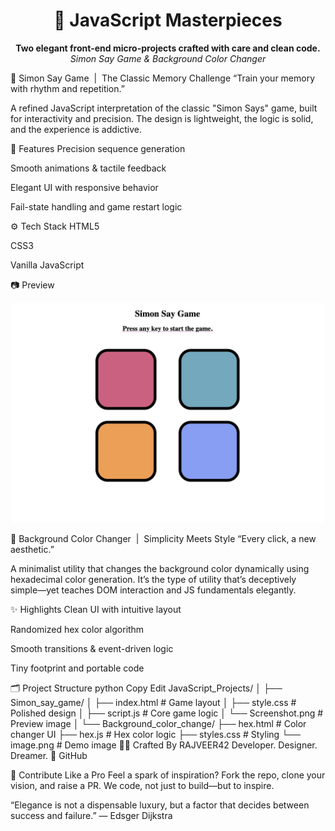 <h1 align="center">🎩 JavaScript Masterpieces</h1> <p align="center"> <b>Two elegant front-end micro-projects crafted with care and clean code.</b><br> <i>Simon Say Game & Background Color Changer</i> </p>
🧠 Simon Say Game  |  The Classic Memory Challenge
“Train your memory with rhythm and repetition.”

A refined JavaScript interpretation of the classic "Simon Says" game, built for interactivity and precision. The design is lightweight, the logic is solid, and the experience is addictive.

🧩 Features
Precision sequence generation

Smooth animations & tactile feedback

Elegant UI with responsive behavior

Fail-state handling and game restart logic

⚙️ Tech Stack
HTML5

CSS3

Vanilla JavaScript

📷 Preview
<p align="center"> <img src="./Simon_say_game/Screenshot.png" alt="Simon Game Preview" width="500"> </p>
🎨 Background Color Changer  |  Simplicity Meets Style
“Every click, a new aesthetic.”

A minimalist utility that changes the background color dynamically using hexadecimal color generation. It’s the type of utility that’s deceptively simple—yet teaches DOM interaction and JS fundamentals elegantly.

✨ Highlights
Clean UI with intuitive layout

Randomized hex color algorithm

Smooth transitions & event-driven logic

Tiny footprint and portable code

🗂️ Project Structure
python
Copy
Edit
JavaScript_Projects/
│
├── Simon_say_game/
│   ├── index.html       # Game layout
│   ├── style.css        # Polished design
│   ├── script.js        # Core game logic
│   └── Screenshot.png   # Preview image
│
└── Background_color_change/
    ├── hex.html         # Color changer UI
    ├── hex.js           # Hex color logic
    ├── styles.css       # Styling
    └── image.png        # Demo image
👨‍💻 Crafted By
RAJVEER42
Developer. Designer. Dreamer.
🔗 GitHub

🤝 Contribute Like a Pro
Feel a spark of inspiration? Fork the repo, clone your vision, and raise a PR.
We code, not just to build—but to inspire.

“Elegance is not a dispensable luxury, but a factor that decides between success and failure.”
— Edsger Dijkstra

